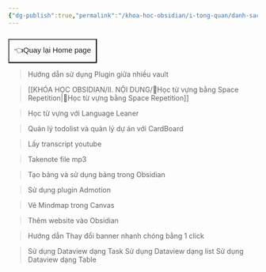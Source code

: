 ```yaml
---
{"dg-publish":true,"permalink":"/khoa-hoc-obsidian/i-tong-quan/danh-sach-bai-hoc-obsidian-nang-cao/"}
---
```



<div style="display: flex; justify-content: left; cursor: pointer;"> <a href="https://khoahocobsidian.com/" target="_blank"> <button style=" font-size: 15px; padding: 10px; height: fit-content; margin-top: 10px; background: var(--text-accent); font-weight: 10; color: var(--text-on-accent); "> 👈Quay lại Home page </button> </a> </div>



> Hướng dẫn sử dụng Plugin giữa nhiều vault

>[[KHÓA HỌC OBSIDIAN/II. NỘI DUNG/🌟Học từ vựng bằng Space Repetition\|🌟Học từ vựng bằng Space Repetition]]

> Học từ vựng với Language Leaner

> Quản lý todolist và quản lý dự án với CardBoard

> Lấy transcript youtube

> Takenote file mp3

> Tạo bảng và sử dụng bảng trong Obsidian

> Sử dụng plugin Admotion

> Vẽ Mindmap trong Canvas

> Thêm website vào Obsidian

> Hướng dẫn Thay đổi banner nhanh chóng bằng 1 click

>Sử dụng Dataview dạng Task
>Sử dụng Dataview dạng list
>Sử dụng Dataview dạng Table

